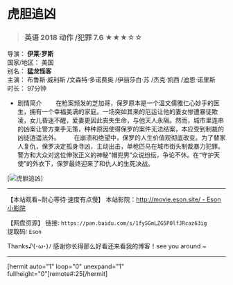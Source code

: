 # **虎胆追凶**  
> ### 英语 2018 动作 /犯罪 7.6 ★★★☆☆
导演： **伊莱·罗斯**  
国家/地区： 美国  
别名： **猛龙怪客**  
主演： 布鲁斯·威利斯 /文森特·多诺费奥 /伊丽莎白·苏 /杰克·凯西 /迪恩·诺里斯  
时长： 97分钟  

- 剧情简介
　　在枪案频发的芝加哥，保罗原本是一个温文儒雅仁心妙手的医生，拥有一个幸福美满的家庭。一场突如其来的厄运让他的妻女惨遭暴徒欺凌，女儿昏迷不醒，爱妻更因此丧失生命，与他天人永隔。然而，城市里连串的凶案让警方束手无策，种种原因使得保罗的案件无法结案，本应受到制裁的凶徒逍遥法外。 
　　在崩溃和绝望中，保罗的人生价值观彻底改变。为了替家人复仇，保罗决定孤身寻凶，主动出击，单枪匹马在城市街头制裁暴力犯罪。警方和大众对这位伸张正义的神秘“帽兜男”众说纷纭，争论不休。在“守护天使”的外衣下，保罗最终迎来了和仇人的生死决战。

[![虎胆追凶](https://blog.eson.site/wp-content/uploads/2018/09/虎胆追凶.jpeg "虎胆追凶")]

------------

【本站观看~耐心等待·速度有点慢】
本站影院：[http://movie.eson.site/ - Eson小影院](http://movie.eson.site/ "Eson小影院")

【网盘资源】
链接: `https://pan.baidu.com/s/1fySGmLZG5P0lfJRcaz63ig`  
提取码: `Eson`  

Thanks♪(･ω･)ﾉ 感谢你长得那么好看还来看我的博客！see you around ~

------------

[hermit auto="1" loop="0" unexpand="1" fullheight="0"]remote#:25[/hermit]
